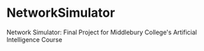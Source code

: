 # NetworkSimulator
Network Simulator: Final Project for Middlebury College's Artificial Intelligence Course
